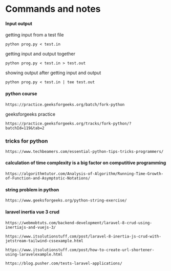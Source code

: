 # Commands and notes

#### Input output
getting input from a test file

    python prog.py < test.in

getting input and output together

    python prog.py < test.in > test.out

showing output after getting input and output

    python prog.py < test.in | tee test.out

#### python course
    https://practice.geeksforgeeks.org/batch/fork-python

geeksforgeeks practice

    https://practice.geeksforgeeks.org/tracks/fork-python/?batchId=119&tab=2

### tricks for python
    https://www.techbeamers.com/essential-python-tips-tricks-programmers/

#### calculation of time complexity is a big factor on computitive programming
    https://algorithmtutor.com/Analysis-of-Algorithm/Running-Time-Growth-of-Function-and-Asymptotic-Notations/

#### string problem in python
    https://www.geeksforgeeks.org/python-string-exercise/

#### laravel inertia vue 3 crud
    https://webmobtuts.com/backend-development/laravel-8-crud-using-inertiajs-and-vuejs-3/

    https://www.itsolutionstuff.com/post/laravel-8-inertia-js-crud-with-jetstream-tailwind-cssexample.html

    https://www.itsolutionstuff.com/post/how-to-create-url-shortener-using-laravelexample.html
    
    https://blog.pusher.com/tests-laravel-applications/